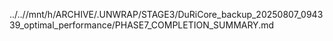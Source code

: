 ../..//mnt/h/ARCHIVE/.UNWRAP/STAGE3/DuRiCore_backup_20250807_094339_optimal_performance/PHASE7_COMPLETION_SUMMARY.md